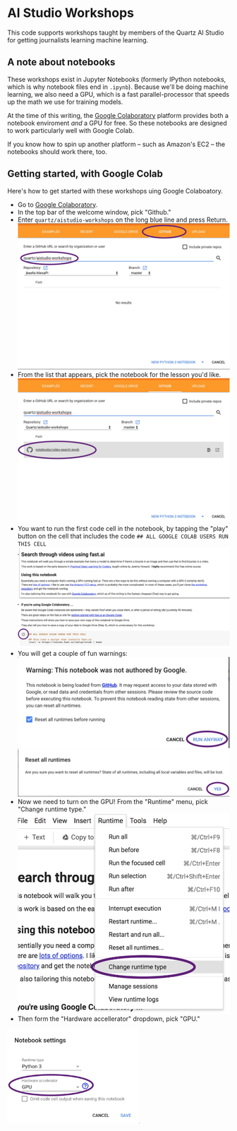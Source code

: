 # AI Studio Workshops

This code supports workshops taught by members of the Quartz AI Studio for getting journalists learning machine learning.

## A note about notebooks

These workshops exist in Jupyter Notebooks (formerly IPython notebooks, which is why notebook files end in `.ipynb`). Because we'll be doing machine learning, we also need a GPU, which is a fast parallel-processor that speeds up the math we use for training models. 

At the time of this writing, the [Google Colaboratory](https://colab.research.google.com) platform provides both a notebook enviroment _and_ a GPU for free. So these notebooks are designed to work particularly well with Google Colab.

If you know how to spin up another platform – such as Amazon's EC2 – the notebooks should work there, too.

## Getting started, with Google Colab

Here's how to get started with these workshops uing Google Colaboatory.

- Go to [Google Colaboratory](https://colab.research.google.com).
- In the top bar of the welcome window, pick "Github."
- Enter `quartz/aistudio-workshops` on the long blue line and press Return.
![Choose "Github"](images/pick_github.jpg)
- From the list that appears, pick the notebook for the lesson you'd like.
![Pick the notebook matching the lesson](images/pick_notebook.jpg)
- You want to run the first code cell in the notebook, by tapping the "play" button on the cell that includes the code `## ALL GOOGLE COLAB USERS RUN THIS CELL`
![Play the first code cell of the notebook](images/play_first_cell.jpg)
- You will get a couple of fun warnings:
![Click through the first warning](images/non_google_warning.jpg)
![Click through the second warning](images/reset_runtimes.jpg)
- Now we need to turn on the GPU! From the "Runtime" menu, pick "Change runtime type."
![Pick change runtime type](images/change_runtime.jpg)
- Then form the "Hardware accellerator" dropdown, pick "GPU."
<img src = "./images/pick_gpu.jpg" alt="Pick GPU" width=300> 


